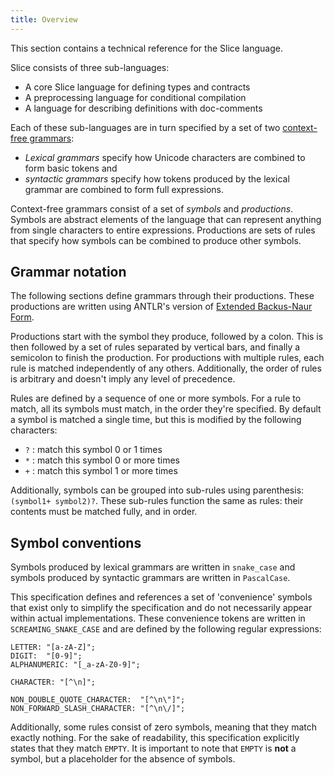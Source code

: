 ```yaml
---
title: Overview
---
```


<!-- cspell:words ANTLR NAUR -->

This section contains a technical reference for the Slice language.

Slice consists of three sub-languages:

- A core Slice language for defining types and contracts
- A preprocessing language for conditional compilation
- A language for describing definitions with doc-comments

Each of these sub-languages are in turn specified by a set of two [context-free grammars](https://en.wikipedia.org/wiki/Context-free_grammar):

- _Lexical grammars_ specify how Unicode characters are combined to form basic tokens and
- _syntactic grammars_ specify how tokens produced by the lexical grammar are combined to form full expressions.

Context-free grammars consist of a set of _symbols_ and _productions_.
Symbols are abstract elements of the language that can represent anything from single characters to entire expressions.
Productions are sets of rules that specify how symbols can be combined to produce other symbols.

## Grammar notation

The following sections define grammars through their productions.
These productions are written using ANTLR's version of [Extended Backus-Naur Form](https://en.wikipedia.org/wiki/Extended_Backus%E2%80%93Naur_form#EBNF).

Productions start with the symbol they produce, followed by a colon.
This is then followed by a set of rules separated by vertical bars, and finally a semicolon to finish the production.
For productions with multiple rules, each rule is matched independently of any others.
Additionally, the order of rules is arbitrary and doesn't imply any level of precedence.

Rules are defined by a sequence of one or more symbols. For a rule to match, all its symbols must match, in the order they're specified.
By default a symbol is matched a single time, but this is modified by the following characters:

- `?` : match this symbol 0 or 1 times
- `*` : match this symbol 0 or more times
- `+` : match this symbol 1 or more times

Additionally, symbols can be grouped into sub-rules using parenthesis: `(symbol1+ symbol2)?`.
These sub-rules function the same as rules: their contents must be matched fully, and in order.

## Symbol conventions

Symbols produced by lexical grammars are written in `snake_case` and symbols produced by syntactic grammars are written in `PascalCase`.

This specification defines and references a set of 'convenience' symbols that exist only to simplify the specification and do not necessarily appear within actual implementations.
These convenience tokens are written in `SCREAMING_SNAKE_CASE` and are defined by the following regular expressions:

```ebnf {% showTitle=false %}
LETTER: "[a-zA-Z]";
DIGIT:  "[0-9]";
ALPHANUMERIC: "[_a-zA-Z0-9]";

CHARACTER: "[^\n]";

NON_DOUBLE_QUOTE_CHARACTER:  "[^\n\"]";
NON_FORWARD_SLASH_CHARACTER: "[^\n\/]";
```

Additionally, some rules consist of zero symbols, meaning that they match exactly nothing.
For the sake of readability, this specification explicitly states that they match `EMPTY`.
It is important to note that `EMPTY` is **not** a symbol, but a placeholder for the absence of symbols.

